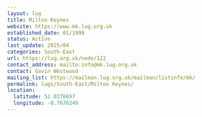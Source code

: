 ```yaml
---
layout: lug
title: Milton Keynes
website: https://www.mk.lug.org.uk
established_date: 01/1999
status: Active
last_update: 2025/04
categories: South-East
url: https://lug.org.uk/node/122
contact_address: mailto:info@mk.lug.org.uk
contact: Gavin Westwood
mailing_list: https://mailman.lug.org.uk/mailman/listinfo/mk/
permalink: lugs/South-East/Milton Keynes/
location:
  latitude: 52.0376697
  longitude: -0.7676249
---
```

